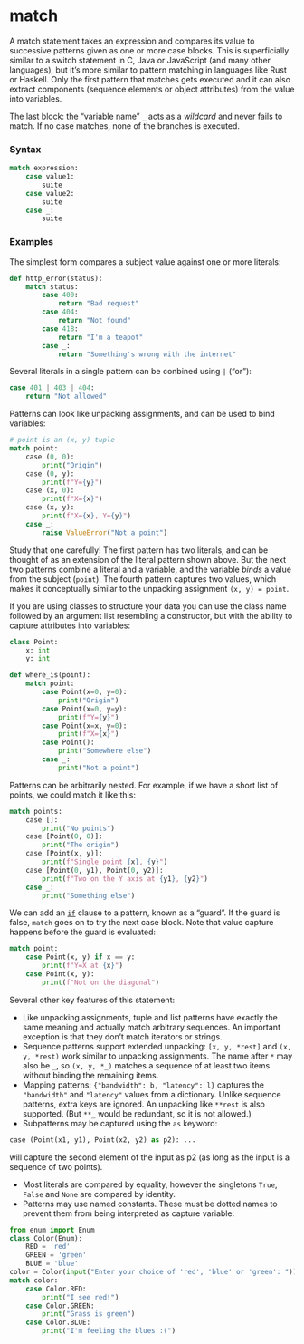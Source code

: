 # match

A match statement takes an expression and compares its value to successive patterns given as one or more case blocks. This is superficially similar to a switch statement in C, Java or JavaScript (and many other languages), but it’s more similar to pattern matching in languages like Rust or Haskell. Only the first pattern that matches gets executed and it can also extract components (sequence elements or object attributes) from the value into variables.

The last block: the “variable name” `_` acts as a *wildcard* and never fails to match. If no case matches, none of the branches is executed.

### Syntax
```python
match expression:
    case value1:
        suite
    case value2:
        suite
    case _:
        suite
```

### Examples
The simplest form compares a subject value against one or more literals:
```python
def http_error(status):
    match status:
        case 400:
            return "Bad request"
        case 404:
            return "Not found"
        case 418:
            return "I'm a teapot"
        case _:
            return "Something's wrong with the internet"
```

Several literals in a single pattern can be conbined using `|` (“or”):
```python
case 401 | 403 | 404:
    return "Not allowed"
```

Patterns can look like unpacking assignments, and can be used to bind variables:
```python
# point is an (x, y) tuple
match point:
    case (0, 0):
        print("Origin")
    case (0, y):
        print(f"Y={y}")
    case (x, 0):
        print(f"X={x}")
    case (x, y):
        print(f"X={x}, Y={y}")
    case _:
        raise ValueError("Not a point")
```
Study that one carefully! The first pattern has two literals, and can be thought of as an extension of the literal pattern shown above. But the next two patterns combine a literal and a variable, and the variable *binds* a value from the subject (`point`). The fourth pattern captures two values, which makes it conceptually similar to the unpacking assignment `(x, y) = point`.

If you are using classes to structure your data you can use the class name followed by an argument list resembling a constructor, but with the ability to capture attributes into variables:
```python
class Point:
    x: int
    y: int

def where_is(point):
    match point:
        case Point(x=0, y=0):
            print("Origin")
        case Point(x=0, y=y):
            print(f"Y={y}")
        case Point(x=x, y=0):
            print(f"X={x}")
        case Point():
            print("Somewhere else")
        case _:
            print("Not a point")
```

Patterns can be arbitrarily nested. For example, if we have a short list of points, we could match it like this:
```python
match points:
    case []:
        print("No points")
    case [Point(0, 0)]:
        print("The origin")
    case [Point(x, y)]:
        print(f"Single point {x}, {y}")
    case [Point(0, y1), Point(0, y2)]:
        print(f"Two on the Y axis at {y1}, {y2}")
    case _:
        print("Something else")
```

We can add an [`if`](/statements/if.md) clause to a pattern, known as a “guard”. If the guard is false, `match` goes on to try the next case block. Note that value capture happens before the guard is evaluated:
```python
match point:
    case Point(x, y) if x == y:
        print(f"Y=X at {x}")
    case Point(x, y):
        print(f"Not on the diagonal")
```

Several other key features of this statement:
- Like unpacking assignments, tuple and list patterns have exactly the same meaning and actually match arbitrary sequences. An important exception is that they don’t match iterators or strings.
- Sequence patterns support extended unpacking: `[x, y, *rest]` and `(x, y, *rest)` work similar to unpacking assignments. The name after `*` may also be `_`, so `(x, y, *_)` matches a sequence of at least two items without binding the remaining items.
- Mapping patterns: `{"bandwidth": b, "latency": l}` captures the `"bandwidth"` and `"latency"` values from a dictionary. Unlike sequence patterns, extra keys are ignored. An unpacking like `**rest` is also supported. (But `**_` would be redundant, so it is not allowed.)
- Subpatterns may be captured using the `as` keyword:
```python
case (Point(x1, y1), Point(x2, y2) as p2): ...
```
will capture the second element of the input as p2 (as long as the input is a sequence of two points).
- Most literals are compared by equality, however the singletons `True`, `False` and `None` are compared by identity.
- Patterns may use named constants. These must be dotted names to prevent them from being interpreted as capture variable:

```python
from enum import Enum
class Color(Enum):
    RED = 'red'
    GREEN = 'green'
    BLUE = 'blue'
color = Color(input("Enter your choice of 'red', 'blue' or 'green': "))
match color:
    case Color.RED:
        print("I see red!")
    case Color.GREEN:
        print("Grass is green")
    case Color.BLUE:
        print("I'm feeling the blues :(")
```